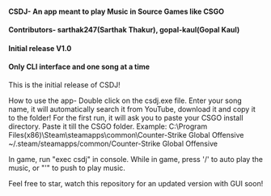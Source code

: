 #### CSDJ- An app meant to play Music in Source Games like CSGO
#### Contributors- sarthak247(Sarthak Thakur), gopal-kaul(Gopal Kaul)
#### Initial release V1.0
#### Only CLI interface and one song at a time

This is the initial release of CSDJ!

How to use the app-
Double click on the csdj.exe file.
Enter your song name, it will automatically search it from YouTube, download it and copy it to the folder!
For the first run, it will ask you to paste your CSGO install directory. Paste it till the CSGO folder.
Example:
C:\Program Files(x86)\Steam\steamapps\common\Counter-Strike Global Offensive
~/.steam/steamapps/common/Counter-Strike Global Offensive

In game, run "exec csdj" in console.
While in game, press '/' to auto play the music, or "'" to push to play music.

Feel free to star, watch this repository for an updated version with GUI soon!